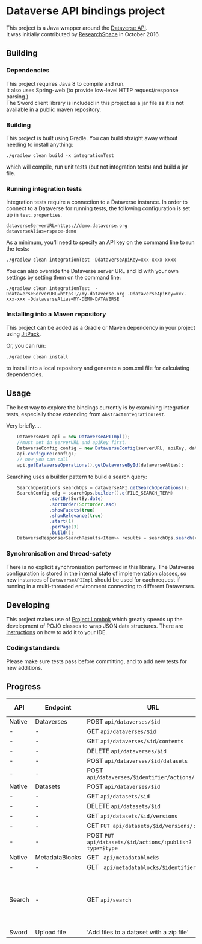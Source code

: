 # Dataverse API bindings project

This project is a Java wrapper around the [Dataverse  API](http://guides.dataverse.org/en/4.2/api/).  
It was initially contributed by [ResearchSpace](www.researchspace.com) in October 2016.

## Building 

### Dependencies 

This project requires Java 8 to compile and run.  
It also uses Spring-web (to provide low-level HTTP request/response parsing.)    
The Sword client library is included in this project as a jar file as it is not available
 in a public maven repository.

### Building 

This project is built using Gradle. You can build straight away without needing to install anything:

    ./gradlew clean build -x integrationTest
   
which will compile, run unit tests (but not integration tests) and build a jar file.

### Running integration tests

Integration tests require a connection to  a Dataverse instance.
In order to connect to a Dataverse for running tests, the following configuration is set up in `test.properties`.

    dataverseServerURL=https://demo.dataverse.org
    dataverseAlias=rspace-demo
    
As a minimum, you'll need to specify an API key on the command line to run the tests:

    ./gradlew clean integrationTest -DdataverseApiKey=xxx-xxxx-xxxx

You can also override the Dataverse server URL and Id with your own settings by setting them on the command line:

    ./gradlew clean integrationTest  -DdataverseServerURL=https://my.dataverse.org -DdataverseApiKey=xxx-xxx-xxx -DdataverseAlias=MY-DEMO-DATAVERSE
    
### Installing into a Maven repository

This project can be added as a Gradle or Maven dependency in your project using [JitPack](https://jitpack.io).

Or, you can run:

    ./gradlew clean install
    
to install into a local repository and generate a pom.xml file for calculating dependencies.
    
## Usage

The best way to explore the bindings currently is by examining integration tests, especially those extending from `AbstractIntegrationTest`.

Very briefly....

```java
    DataverseAPI api = new DataverseAPIImpl();
    //must set in serverURL and apiKey first.
    DataverseConfig config = new DataverseConfig(serverURL, apiKey, dataverseAlias);
    api.configure(config);
    // now you can call
    api.getDataverseOperations().getDataverseById(dataverseAlias);
```

Searching uses a builder pattern to build a search query:

```java
    SearchOperations searchOps = dataverseAPI.getSearchOperations();
    SearchConfig cfg = searchOps.builder().q(FILE_SEARCH_TERM)
				.sortBy(SortBy.date)
				.sortOrder(SortOrder.asc)
				.showFacets(true)
				.showRelevance(true)
				.start(1)
				.perPage(3)
				.build();
    DataverseResponse<SearchResults<Item>> results = searchOps.search(cfg);
```

### Synchronisation and thread-safety

There is no explicit synchronisation performed in this library. The Dataverse configuration is stored in the 
internal state of  implementation classes, so new instances of `DataverseAPIImpl` should be used for each request if running in a multi-threaded environment connecting to different Dataverses.
    
## Developing

This project makes use of [Project Lombok](https://projectlombok.org) which greatly speeds up the development of POJO classes to wrap JSON data structures. There are [instructions](https://projectlombok.org/features/index.html) on how to add it to your IDE.

### Coding standards

Please make sure tests pass before committing, and to add new tests for new additions.

## Progress

API | Endpoint | URL | Implemented ?| Notes 
------|----------|-----|--------------|-------
Native|Dataverses | POST `api/dataverses/$id` | Y| - 
| -   | -         | GET `api/dataverses/$id` | Y | -
| -   | -         | GET `api/dataverses/$id/contents` | Y | -
| -   | -         | DELETE `api/dataverses/$id` | Y | -
| -   | -         | POST `api/dataverses/$id/datasets` | Y | -
| -   | -         | POST `api/dataverses/$identifier/actions/:publish` | Y | -
Native|Datasets | POST `api/dataverses/$id` | Y| -
| -   | -         | GET `api/datasets/$id` | Y | -
| -   | -         | DELETE `api/datasets/$id` | Y | -
| -   | -         | GET `api/datasets/$id/versions` | Y | -
| -   | -         | GET `PUT api/datasets/$id/versions/:draft?` | Y | -
| -   | -         | POST `PUT api/datasets/$id/actions/:publish?type=$type` | Y | -
Native|MetadataBlocks | GET ` api/metadatablocks` | Y| -
| -   | -         | GET ` api/metadatablocks/$identifier` | Y| -
Search | - | GET `api/search` | In progress | All query params supported, optional data not returned yet.
Sword | Upload file | 'Add files to a dataset with a zip file' | Y | -
